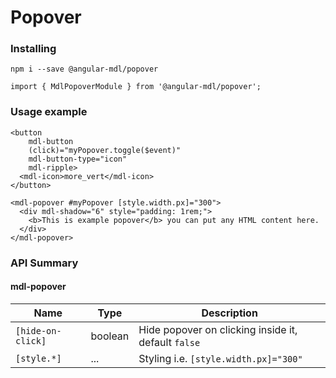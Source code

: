 # Popover

### Installing

    npm i --save @angular-mdl/popover

    import { MdlPopoverModule } from '@angular-mdl/popover';

### Usage example

    <button
        mdl-button
        (click)="myPopover.toggle($event)"
        mdl-button-type="icon"
        mdl-ripple>
      <mdl-icon>more_vert</mdl-icon>
    </button>
    
    <mdl-popover #myPopover [style.width.px]="300">
      <div mdl-shadow="6" style="padding: 1rem;">
        <b>This is example popover</b> you can put any HTML content here.
      </div>
    </mdl-popover>

### API Summary

#### mdl-popover

| Name | Type | Description |
| --- | --- | --- |
| `[hide-on-click]` | boolean | Hide popover on clicking inside it, default `false`
| `[style.*]` | ... | Styling i.e. `[style.width.px]="300"`
